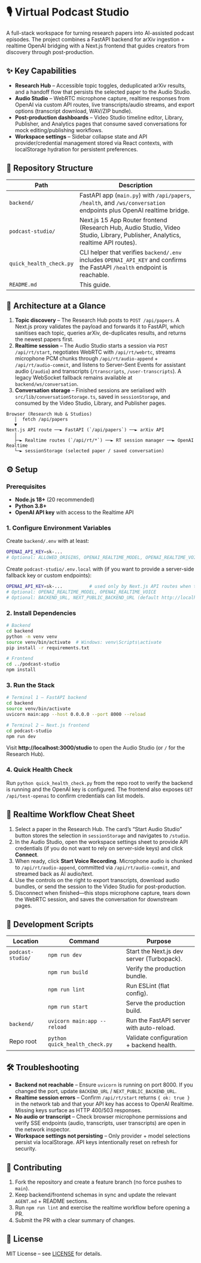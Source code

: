 # 🎙️ Virtual Podcast Studio

A full-stack workspace for turning research papers into AI-assisted podcast episodes. The project
combines a FastAPI backend for arXiv ingestion + realtime OpenAI bridging with a Next.js frontend
that guides creators from discovery through post-production.

## ✨ Key Capabilities
- **Research Hub** – Accessible topic toggles, deduplicated arXiv results, and a handoff flow that
  persists the selected paper to the Audio Studio.
- **Audio Studio** – WebRTC microphone capture, realtime responses from OpenAI via custom API routes,
  live transcripts/audio streams, and export options (transcript download, WAV/ZIP bundle).
- **Post-production dashboards** – Video Studio timeline editor, Library, Publisher, and Analytics
  pages that consume saved conversations for mock editing/publishing workflows.
- **Workspace settings** – Sidebar collapse state and API provider/credential management stored via
  React contexts, with localStorage hydration for persistent preferences.

## 📁 Repository Structure

| Path | Description |
| --- | --- |
| `backend/` | FastAPI app (`main.py`) with `/api/papers`, `/health`, and `/ws/conversation` endpoints plus OpenAI realtime bridge. |
| `podcast-studio/` | Next.js 15 App Router frontend (Research Hub, Audio Studio, Video Studio, Library, Publisher, Analytics, realtime API routes). |
| `quick_health_check.py` | CLI helper that verifies `backend/.env` includes `OPENAI_API_KEY` and confirms the FastAPI `/health` endpoint is reachable. |
| `README.md` | This guide. |

## 🔄 Architecture at a Glance
1. **Topic discovery** – The Research Hub posts to `POST /api/papers`. A Next.js proxy validates the
   payload and forwards it to FastAPI, which sanitises each topic, queries arXiv, de-duplicates
   results, and returns the newest papers first.
2. **Realtime session** – The Audio Studio starts a session via `POST /api/rt/start`, negotiates
   WebRTC with `/api/rt/webrtc`, streams microphone PCM chunks through `/api/rt/audio-append` +
   `/api/rt/audio-commit`, and listens to Server-Sent Events for assistant audio (`/audio`) and
   transcripts (`/transcripts`, `/user-transcripts`). A legacy WebSocket fallback remains available at
   `backend/ws/conversation`.
3. **Conversation storage** – Finished sessions are serialised with
   `src/lib/conversationStorage.ts`, saved in `sessionStorage`, and consumed by the Video Studio,
   Library, and Publisher pages.

```
Browser (Research Hub & Studios)
   │  fetch /api/papers
   ▼
Next.js API route ──► FastAPI (`/api/papers`) ──► arXiv API
   │
   ├─► Realtime routes (`/api/rt/*`) ──► RT session manager ──► OpenAI Realtime
   └─► sessionStorage (selected paper / saved conversation)
```

## ⚙️ Setup

### Prerequisites
- **Node.js 18+** (20 recommended)
- **Python 3.8+**
- **OpenAI API key** with access to the Realtime API

### 1. Configure Environment Variables
Create `backend/.env` with at least:
```bash
OPENAI_API_KEY=sk-...
# Optional: ALLOWED_ORIGINS, OPENAI_REALTIME_MODEL, OPENAI_REALTIME_VOICE
```

Create `podcast-studio/.env.local` with (if you want to provide a server-side fallback key or custom
endpoints):
```bash
OPENAI_API_KEY=sk-...          # used only by Next.js API routes when the user has not provided one
# Optional: OPENAI_REALTIME_MODEL, OPENAI_REALTIME_VOICE
# Optional: BACKEND_URL, NEXT_PUBLIC_BACKEND_URL (default http://localhost:8000)
```

### 2. Install Dependencies
```bash
# Backend
cd backend
python -m venv venv
source venv/bin/activate  # Windows: venv\Scripts\activate
pip install -r requirements.txt

# Frontend
cd ../podcast-studio
npm install
```

### 3. Run the Stack
```bash
# Terminal 1 – FastAPI backend
cd backend
source venv/bin/activate
uvicorn main:app --host 0.0.0.0 --port 8000 --reload

# Terminal 2 – Next.js frontend
cd podcast-studio
npm run dev
```
Visit **http://localhost:3000/studio** to open the Audio Studio (or `/` for the Research Hub).

### 4. Quick Health Check
Run `python quick_health_check.py` from the repo root to verify the backend is running and the
OpenAI key is configured. The frontend also exposes `GET /api/test-openai` to confirm credentials can
list models.

## 🧠 Realtime Workflow Cheat Sheet
1. Select a paper in the Research Hub. The card’s “Start Audio Studio” button stores the selection in
   `sessionStorage` and navigates to `/studio`.
2. In the Audio Studio, open the workspace settings sheet to provide API credentials (if you do not
   want to rely on server-side keys) and click **Connect**.
3. When ready, click **Start Voice Recording**. Microphone audio is chunked to
   `/api/rt/audio-append`, committed via `/api/rt/audio-commit`, and streamed back as AI audio/text.
4. Use the controls on the right to export transcripts, download audio bundles, or send the session to
   the Video Studio for post-production.
5. Disconnect when finished—this stops microphone capture, tears down the WebRTC session, and saves
   the conversation for downstream pages.

## 🧪 Development Scripts

| Location | Command | Purpose |
| --- | --- | --- |
| `podcast-studio/` | `npm run dev` | Start the Next.js dev server (Turbopack). |
|  | `npm run build` | Verify the production bundle. |
|  | `npm run lint` | Run ESLint (flat config). |
|  | `npm run start` | Serve the production build. |
| `backend/` | `uvicorn main:app --reload` | Run the FastAPI server with auto-reload. |
| Repo root | `python quick_health_check.py` | Validate configuration + backend health. |

## 🛠️ Troubleshooting
- **Backend not reachable** – Ensure `uvicorn` is running on port 8000. If you changed the port,
  update `BACKEND_URL` / `NEXT_PUBLIC_BACKEND_URL`.
- **Realtime session errors** – Confirm `/api/rt/start` returns `{ ok: true }` in the network tab and
  that your API key has access to OpenAI Realtime. Missing keys surface as HTTP 400/503 responses.
- **No audio or transcript** – Check browser microphone permissions and verify SSE endpoints (audio,
  transcripts, user transcripts) are open in the network inspector.
- **Workspace settings not persisting** – Only provider + model selections persist via localStorage.
  API keys intentionally reset on refresh for security.

## 🤝 Contributing
1. Fork the repository and create a feature branch (no force pushes to `main`).
2. Keep backend/frontend schemas in sync and update the relevant `AGENT.md` + README sections.
3. Run `npm run lint` and exercise the realtime workflow before opening a PR.
4. Submit the PR with a clear summary of changes.

## 📄 License
MIT License – see [LICENSE](./LICENSE) for details.
